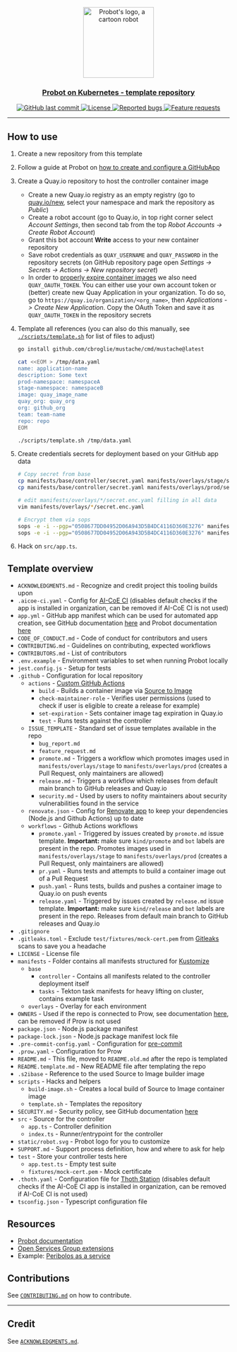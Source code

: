 <p align="center">
  <a href="https://github.com/open-services-group/probot-template">
    <img src="https://raw.githubusercontent.com/open-services-group/probot-template/main/static/robot.svg" width="160" alt="Probot's logo, a cartoon robot" />
  </a>
</p>
<h3 align="center"><a href="https://github.com/open-services-group/probot-template">Probot on Kubernetes - template repository</a></h3>
<p align="center">
  <a href="https://github.com/open-services-group/probot-template">
    <img alt="GitHub last commit" src="https://img.shields.io/github/last-commit/open-services-group/probot-template">
  </a>
  <a href="https://github.com/open-services-group/probot-template/blob/main/LICENSE">
    <img alt="License" src="https://img.shields.io/badge/license-MIT-blue.svg">
  </a>
  <a href="https://github.com/open-services-group/probot-template/issues?q=is%3Aissue+is%3Aopen+label%3Akind%2Fbug">
    <img alt="Reported bugs" src="https://img.shields.io/github/issues-search/open-services-group/probot-template?color=red&label=reported%20bugs&query=is%3Aopen%20label%3Akind%2Fbug">
  </a>
  <a href="https://github.com/open-services-group/probot-template/issues?q=is%3Aissue+is%3Aopen+label%3Akind%2Fbug">
    <img alt="Feature requests" src="https://img.shields.io/github/issues-search/open-services-group/probot-template?label=feature%20requests&query=is%3Aopen%20label%3Akind%2Ffeature">
  </a>
</p>

---
## How to use

1. Create a new repository from this template
2. Follow a guide at Probot on [how to create and configure a GitHubApp](https://probot.github.io/docs/development/#manually-configuring-a-github-app)
3. Create a Quay.io repository to host the controller container image
   - Create a new Quay.io registry as an empty registry (go to [quay.io/new](https://quay.io/new/), select your namespace and mark the repository as _Public_)
   - Create a robot account (go to Quay.io, in top right corner select _Account Settings_, then second tab from the top _Robot Accounts -> Create Robot Account_)
   - Grant this bot account __Write__ access to your new container repository
   - Save robot credentials as `QUAY_USERNAME` and `QUAY_PASSWORD` in the repository secrets (on GitHub repository page open _Settings -> Secrets -> Actions -> New repository secret_)
   - In order to [properly expire container images](./.github/actions/set-expiration/action.yaml) we also need `QUAY_OAUTH_TOKEN`. You can either use your own account token or (better) create new Quay Application in your organization. To do so, go to `https://quay.io/organization/<org_name>`, then _Applications -> Create New Application_. Copy the OAuth Token and save it as `QUAY_OAUTH_TOKEN` in the repository secrets
4. Template all references (you can also do this manually, see [`./scripts/template.sh`](./scripts/template.sh) for list of files to adjust)

    ```sh
    go install github.com/cbroglie/mustache/cmd/mustache@latest

    cat <<EOM > /tmp/data.yaml
    name: application-name
    description: Some text
    prod-namespace: namespaceA
    stage-namespace: namespaceB
    image: quay_image_name
    quay_org: quay_org
    org: github_org
    team: team-name
    repo: repo
    EOM

    ./scripts/template.sh /tmp/data.yaml
    ```

5. Create credentials secrets for deployment based on your GitHub app data

    ```sh
    # Copy secret from base
    cp manifests/base/controller/secret.yaml manifests/overlays/stage/secret.enc.yaml
    cp manifests/base/controller/secret.yaml manifests/overlays/prod/secret.enc.yaml

    # edit manifests/overlays/*/secret.enc.yaml filling in all data
    vim manifests/overlays/*/secret.enc.yaml

    # Encrypt them via sops
    sops -e -i --pgp="0508677DD04952D06A943D5B4DC4116D360E3276" manifests/overlays/stage/secret.enc.yaml
    sops -e -i --pgp="0508677DD04952D06A943D5B4DC4116D360E3276" manifests/overlays/prod/secret.enc.yaml
    ```

6. Hack on `src/app.ts`.

## Template overview

- `ACKNOWLEDGMENTS.md` - Recognize and credit project this tooling builds upon
- `.aicoe-ci.yaml` - Config for [AI-CoE CI](https://github.com/AICoE/aicoe-ci) (disables default checks if the app is installed in organization, can be removed if AI-CoE CI is not used)
- `app.yml` - GitHub app manifest which can be used for automated app creation, see GitHub documentation [here](https://docs.github.com/en/developers/apps/building-github-apps/creating-a-github-app-from-a-manifest) and Probot documentation [here](https://probot.github.io/docs/development/#configuring-a-github-app)
- `CODE_OF_CONDUCT.md` - Code of conduct for contributors and users
- `CONTRIBUTING.md` - Guidelines on contributing, expected workflows
- `CONTRIBUTORS.md` - List of contributors
- `.env.example` - Environment variables to set when running Probot locally
- `jest.config.js` - Setup for tests
- `.github` - Configuration for local repository
  - `actions` - [Custom GitHub Actions](https://docs.github.com/en/actions/creating-actions/about-custom-actions)
    - `build` - Builds a container image via [Source to Image](https://github.com/openshift/source-to-image)
    - `check-maintainer-role` - Verifies user permissions (used to check if user is eligible to create a release for example)
    - `set-expiration` - Sets container image tag expiration in Quay.io
    - `test` - Runs tests against the controller
  - `ISSUE_TEMPLATE` - Standard set of issue templates available in the repo
    - `bug_report.md`
    - `feature_request.md`
    - `promote.md` - Triggers a workflow which promotes images used in `manifests/overlays/stage` to `manifests/overlays/prod` (creates a Pull Request, only maintainers are allowed)
    - `release.md` - Triggers a workflow which releases from default main branch to GitHub releases and Quay.io
    - `security.md` - Used by users to nofity maintainers about security vulnerabilities found in the service
  - `renovate.json` - Config for [Renovate app](https://github.com/marketplace/renovate) to keep your dependencies (Node.js and Github Actions) up to date
  - `workflows` - Github Actions workflows
    - `promote.yaml` - Triggered by issues created by `promote.md` issue template. **Important:** make sure `kind/promote` and `bot` labels are present in the repo. Promotes images used in `manifests/overlays/stage` to `manifests/overlays/prod` (creates a Pull Request, only maintainers are allowed)
    - `pr.yaml` - Runs tests and attempts to build a container image out of a Pull Request
    - `push.yaml` - Runs tests, builds and pushes a container image to Quay.io on push events
    - `release.yaml` - Triggered by issues created by `release.md` issue template. **Important:** make sure `kind/release` and `bot` labels are present in the repo. Releases from default main branch to GitHub releases and Quay.io
- `.gitignore`
- `.gitleaks.toml` - Exclude `test/fixtures/mock-cert.pem` from [Gitleaks](https://github.com/zricethezav/gitleaks) scans to save you a headache
- `LICENSE` - License file
- `manifests` - Folder contains all manifests structured for [Kustomize](https://kustomize.io/)
  - `base`
    - `controller` - Contains all manifests related to the controller deployment itself
    - `tasks` - Tekton task manifests for heavy lifting on cluster, contains example task
  - `overlays` - Overlay for each environment
- `OWNERS` - Used if the repo is connected to Prow, see documentation [here](https://www.kubernetes.dev/docs/guide/owners/), can be removed if Prow is not used
- `package.json` - Node.js package manifest
- `package-lock.json` - Node.js package manifest lock file
- `.pre-commit-config.yaml` - Configuration for [pre-commit](https://pre-commit.com/)
- `.prow.yaml` - Configuration for Prow
- `README.md` - This file, moved to `README.old.md` after the repo is templated
- `README.template.md` - New README file after templating the repo
- `.s2ibase` - Reference to the used Source to Image builder image
- `scripts` - Hacks and helpers
  - `build-image.sh` - Creates a local build of Source to Image container image
  - `template.sh` - Templates the repository
- `SECURITY.md` - Security policy, see GitHub documentation [here](https://docs.github.com/en/code-security/getting-started/adding-a-security-policy-to-your-repository)
- `src` - Source for the controller
  - `app.ts` - Controller definition
  - `index.ts` - Runner/entrypoint for the controller
- `static/robot.svg` - Probot logo for you to customize
- `SUPPORT.md` - Support process definition, how and where to ask for help
- `test` - Store your controller tests here
  - `app.test.ts` - Empty test suite
  - `fixtures/mock-cert.pem` - Mock certificate
- `.thoth.yaml` - Configuration file for [Thoth Station](https://thoth-station.ninja/) (disables default checks if the AI-CoE CI app is installed in organization, can be removed if AI-CoE CI is not used)
- `tsconfig.json` - Typescript configuration file

## Resources

- [Probot documentation](https://probot.github.io/docs/)
- [Open Services Group extensions](https://github.com/open-services-group/probot-extensions)
- Example: [Peribolos as a service](https://github.com/open-services-group/peribolos-as-a-service)

## Contributions

See [`CONTRIBUTING.md`](CONTRIBUTING.md) on how to contribute.

---

## Credit

See [`ACKNOWLEDGMENTS.md`](ACKNOWLEDGMENTS.md).
